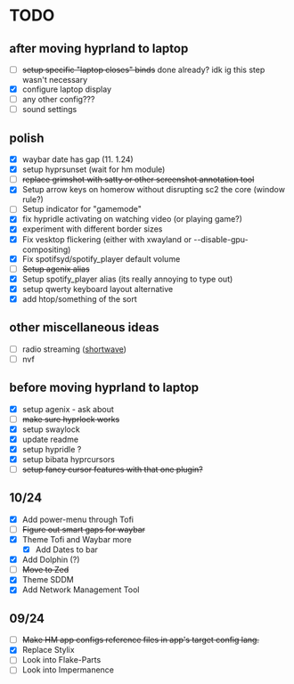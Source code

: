 # TODO

## after moving hyprland to laptop

- [ ] ~~setup specific "laptop closes" binds~~ done already? idk ig this step wasn't necessary
- [x] configure laptop display
- [ ] any other config???
- [ ] sound settings

## polish

- [x] waybar date has gap (11. 1.24)
- [x] setup hyprsunset (wait for hm module)
- [ ] ~~replace grimshot with satty or other screenshot annotation tool~~
- [x] Setup arrow keys on homerow without disrupting sc2 the core (window rule?)
- [ ] Setup indicator for "gamemode"
- [x] fix hypridle activating on watching video (or playing game?)
- [x] experiment with different border sizes
- [x] Fix vesktop flickering (either with xwayland or --disable-gpu-compositing)
- [x] Fix spotifsyd/spotify_player default volume
- [ ] ~~Setup agenix alias~~
- [x] Setup spotify_player alias (its really annoying to type out)
- [x] setup qwerty keyboard layout alternative
- [x] add htop/something of the sort

## other miscellaneous ideas

- [ ] radio streaming ([shortwave](https://www.youtube.com/watch?v=Fnei-yR44UM))
- [ ] nvf

## before moving hyprland to laptop

- [x] setup agenix - ask about
- [ ] ~~make sure hyprlock works~~
- [x] setup swaylock
- [x] update readme
- [x] setup hypridle ?
- [x] setup bibata hyprcursors
- [ ] ~~setup fancy cursor features with that one plugin?~~

## 10/24

- [x] Add power-menu through Tofi
- [ ] ~~Figure out smart gaps for waybar~~
- [x] Theme Tofi and Waybar more
  - [x] Add Dates to bar
- [x] Add Dolphin (?)
- [ ] ~~Move to Zed~~
- [x] Theme SDDM
- [x] Add Network Management Tool

## 09/24

- [ ] ~~Make HM app configs reference files in app's target config lang.~~
- [x] Replace Stylix
- [ ] Look into Flake-Parts
- [ ] Look into Impermanence
